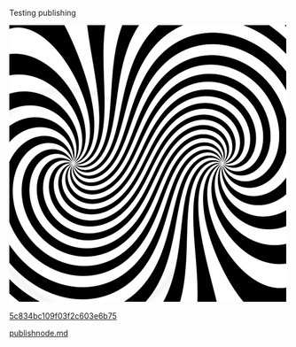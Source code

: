  

 Testing publishing 

 ![](Images/1_5c83492209f03f2c603e690c.gif) 

 [5c834bc109f03f2c603e6b75](Examples/HelloWorld_5c834bc109f03f2c603e6b75.cs) 

 [publishnode.md](publishnode.md)